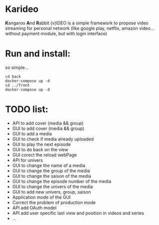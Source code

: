 Karideo
=======

**K**angaroo **A**nd **R**abbit (v)IDEO is a simple framework to propose video streaming for personal network
(like google play, netflix, amazon video... without payment module, but with login interface)


Run and install:
================

so simple...

```{.bash}
cd back
docker-compose up -d
cd ../front
docker-compose up -d
```

TODO list:
==========

  - API to add cover (media && group)
  - GUI to add cover (media && group)
  - GUI to add a media
  - GUI to check if media already uploaded
  - GUI to play the next episode
  - GUI to do back on the view
  - GUI corect the reload webPage
  - API for univers
  - GUI to change the name of a media
  - GUI to change the group of the media
  - GUI to change the saison of the media
  - GUI to change the episode number of the media
  - GUI to change the univers of the media
  - GUI to add new univers, group, saison
  - Application mode of the GUI
  - Correct the problem of production mode
  - API add OAuth model
  - API add user specific last view and position in videos and series
  - ...
  

